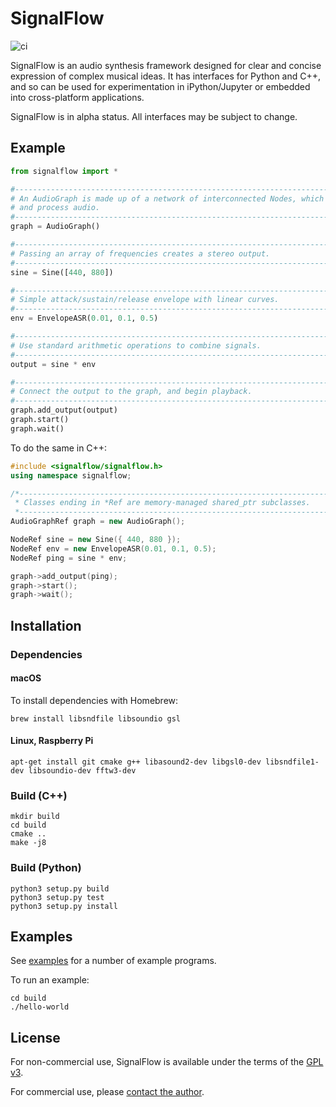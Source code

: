 # SignalFlow

![ci](https://github.com/ideoforms/signal/workflows/ci/badge.svg)

SignalFlow is an audio synthesis framework designed for clear and concise expression of complex musical ideas. It has interfaces for Python and C++, and so can be used for experimentation in iPython/Jupyter or embedded into cross-platform applications.

SignalFlow is in alpha status. All interfaces may be subject to change.

## Example

```python
from signalflow import *

#--------------------------------------------------------------------------------
# An AudioGraph is made up of a network of interconnected Nodes, which generate
# and process audio. 
#--------------------------------------------------------------------------------
graph = AudioGraph()

#--------------------------------------------------------------------------------
# Passing an array of frequencies creates a stereo output.
#--------------------------------------------------------------------------------
sine = Sine([440, 880])

#--------------------------------------------------------------------------------
# Simple attack/sustain/release envelope with linear curves.
#--------------------------------------------------------------------------------
env = EnvelopeASR(0.01, 0.1, 0.5)

#--------------------------------------------------------------------------------
# Use standard arithmetic operations to combine signals.
#--------------------------------------------------------------------------------
output = sine * env

#--------------------------------------------------------------------------------
# Connect the output to the graph, and begin playback.
#--------------------------------------------------------------------------------
graph.add_output(output)
graph.start()
graph.wait()
```

To do the same in C++:

```cpp
#include <signalflow/signalflow.h>
using namespace signalflow;

/*------------------------------------------------------------------------
 * Classes ending in *Ref are memory-managed shared_ptr subclasses.
 *-----------------------------------------------------------------------*/
AudioGraphRef graph = new AudioGraph();

NodeRef sine = new Sine({ 440, 880 });
NodeRef env = new EnvelopeASR(0.01, 0.1, 0.5);
NodeRef ping = sine * env;

graph->add_output(ping);
graph->start();
graph->wait();
```

## Installation

### Dependencies

#### macOS

To install dependencies with Homebrew:

```
brew install libsndfile libsoundio gsl
```

#### Linux, Raspberry Pi

```
apt-get install git cmake g++ libasound2-dev libgsl0-dev libsndfile1-dev libsoundio-dev fftw3-dev
```

### Build (C++)

```
mkdir build
cd build
cmake ..
make -j8
```

### Build (Python)

```
python3 setup.py build
python3 setup.py test
python3 setup.py install
```

## Examples

See [examples](examples) for a number of example programs.

To run an example:
```
cd build
./hello-world
```

## License

For non-commercial use, SignalFlow is available under the terms of the [GPL v3](http://www.gnu.org/licenses/gpl-3.0.en.html).

For commercial use, please [contact the author](http://erase.net/contact).

